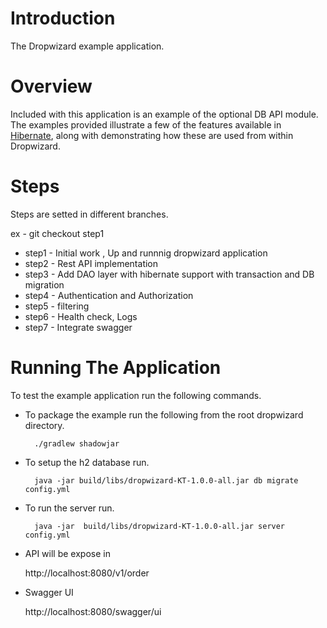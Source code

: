 # Introduction

The Dropwizard example application.

# Overview

Included with this application is an example of the optional DB API module. The examples provided illustrate a few of
the features available in [Hibernate](http://hibernate.org/), along with demonstrating how these are used from within
Dropwizard.

# Steps

Steps are setted in different branches.

ex - git checkout step1

* step1 - Initial work , Up and runnnig dropwizard application 
* step2 - Rest API implementation
* step3 - Add DAO layer with hibernate support with transaction and DB migration
* step4 - Authentication and Authorization
* step5 - filtering
* step6 - Health check, Logs
* step7 - Integrate swagger

# Running The Application

To test the example application run the following commands.

* To package the example run the following from the root dropwizard directory.

        ./gradlew shadowjar

* To setup the h2 database run.

        java -jar build/libs/dropwizard-KT-1.0.0-all.jar db migrate config.yml

* To run the server run.

        java -jar  build/libs/dropwizard-KT-1.0.0-all.jar server config.yml

* API will be expose in 

	http://localhost:8080/v1/order
	
* Swagger UI
   
  http://localhost:8080/swagger/ui
